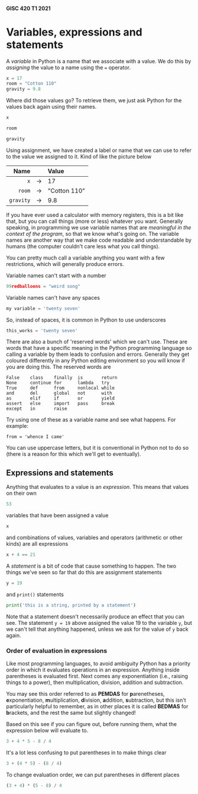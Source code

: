 #### GISC 420 T1 2021
# Variables, expressions and statements
A *variable* in Python is a name that we associate with a value. We do this by *assigning* the value to a name using the `=` operator.
```python
x = 17
room = "Cotton 110"
gravity = 9.8
```

Where did those values go? To retrieve them, we just ask Python for the values back again using their names.
```python
x
```

```python
room
```

```python
gravity
```

Using assignment, we have created a label or name that we can use to refer to the value we assigned to it. Kind of like the picture below

Name  | &nbsp;   | Value
----: | :------: | :-----
`x`| &rarr; | 17
`room` | &rarr; | "Cotton 110"
`gravity` | &rarr; | 9.8


If you have ever used a calculator with memory registers, this is a bit like that, but you can call things (more or less) whatever you want. Generally speaking, in programming we use variable names that are *meaningful in the context of the program*, so that we know what's going on. The variable names are another way that we make code readable and understandable by humans (the computer couldn't care less what you call things).

You can pretty much call a variable anything you want with a few restrictions, which will generally produce errors.

Variable names can't start with a number
```python
99redballoons = "weird song"
```

Variable names can't have any spaces
```python
my variable = 'twenty seven'
```

So, instead of spaces, it is common in Python to use underscores
```python
this_works = 'twenty seven'
```

There are also a bunch of 'reserved words' which we can't use. These are words that have a specific meaning in the Python programming language so calling a variable by them leads to confusion and errors. Generally they get coloured differently in any Python editing environment so you will know if you are doing this. The reserved words are
```
False    class    finally  is       return
None     continue for      lambda   try
True     def      from     nonlocal while
and      del      global   not      with
as       elif     if       or       yield
assert   else     import   pass     break
except   in       raise
```
Try using one of these as a variable name and see what happens. For example:
```
from = 'whence I came'
```

You can use uppercase letters, but it is conventional in Python not to do so (there is a reason for this which we'll get to eventually).

## Expressions and statements
Anything that evaluates to a value is an *expression*. This means that values on their own
```python
53
```

variables that have been assigned a value
```python
x
```

and combinations of values, variables and operators (arithmetic or other kinds) are all expressions
```python
x + 4 == 21
```

A *statement* is a bit of code that cause something to happen. The two things we've seen so far that do this are assignment statements
```python
y = 19
```

and `print()` statements
```python
print('this is a string, printed by a statement')
```

Note that a statement doesn't necessarily produce an effect that you can see. The statement `y = 19` above assigned the value 19 to the variable `y`, but we can't tell that anything happened, unless we ask for the value of `y` back again.

### Order of evaluation in expressions
Like most programming languages, to avoid ambiguity Python has a priority order in which it evaluates operations in an expression.  Anything inside parentheses is evaluated first. Next comes any exponentiation (i.e., raising things to a power), then multiplication, division, addition and subtraction.

You may see this order referred to as **PEMDAS** for **p**arenetheses, **e**xponentiation, **m**ultiplication, **d**ivision, **a**ddition, **s**ubtraction, but this isn't particularly helpful to remember, as in other places it is called **BEDMAS** for **b**rackets, and the rest the same but slightly changed!

Based on this see if you can figure out, before running them, what the expression below will evaluate to.
```python
3 + 4 * 5 - 8 / 4
```

It's a lot less confusing to put parentheses in to make things clear
```python
3 + (4 * 5) - (8 / 4)
```

To change evaluation order, we can put parentheses in different places
```python
(3 + 4) * (5 - 8) / 4
```

